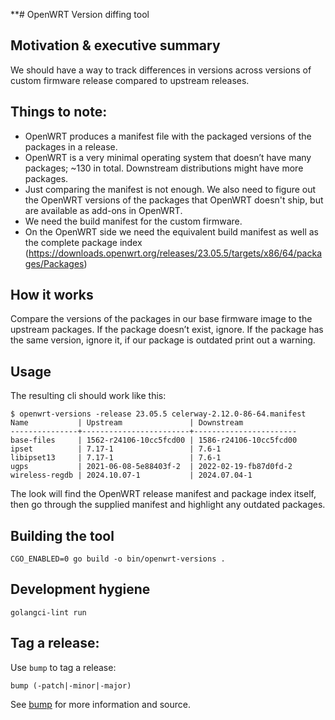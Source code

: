 **# OpenWRT Version diffing tool

## Motivation & executive summary

We should have a way to track differences in versions across versions of custom firmware release compared to upstream
releases.

## Things to note:

* OpenWRT produces a manifest file with the packaged versions of the packages in a release.
* OpenWRT is a very minimal operating system that doesn’t have many packages; ~130 in total. Downstream distributions
  might have more packages.
* Just comparing the manifest is not enough. We also need to figure out the OpenWRT versions of the packages that
  OpenWRT doesn't ship, but are available as add-ons in OpenWRT.
* We need the build manifest for the custom firmware.
* On the OpenWRT side we need the equivalent build manifest as well as the complete package
  index (https://downloads.openwrt.org/releases/23.05.5/targets/x86/64/packages/Packages)

## How it works

Compare the versions of the packages in our base firmware image to the upstream packages. If the package doesn’t exist,
ignore. If the package has the same version, ignore it, if our package is outdated print out a warning.

## Usage

The resulting cli should work like this:

```shell
$ openwrt-versions -release 23.05.5 celerway-2.12.0-86-64.manifest
Name           | Upstream               | Downstream            
---------------+------------------------+-----------------------
base-files     | 1562-r24106-10cc5fcd00 | 1586-r24106-10cc5fcd00
ipset          | 7.17-1                 | 7.6-1                 
libipset13     | 7.17-1                 | 7.6-1                 
ugps           | 2021-06-08-5e88403f-2  | 2022-02-19-fb87d0fd-2 
wireless-regdb | 2024.10.07-1           | 2024.07.04-1          
```

The look will find the OpenWRT release manifest and package index itself, then go through the supplied manifest and
highlight any outdated packages.


## Building the tool

```shell
CGO_ENABLED=0 go build -o bin/openwrt-versions .
```

## Development hygiene

```shell
golangci-lint run
```

## Tag a release:

Use `bump` to tag a release:

```shell
bump (-patch|-minor|-major)
```
See [bump](https://github.com/celerway/bump) for more information and source.